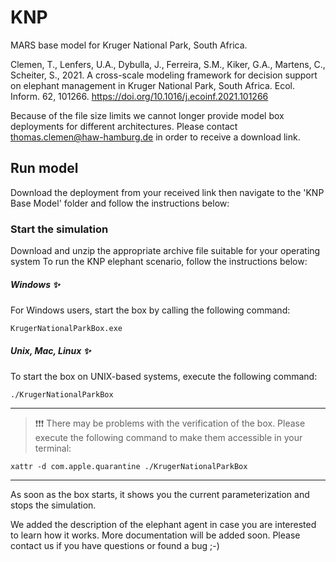 # KNP
MARS base model for Kruger National Park, South Africa.

Clemen, T., Lenfers, U.A., Dybulla, J., Ferreira, S.M., Kiker, G.A., Martens, C., Scheiter, S., 2021. A cross-scale modeling framework for decision support on elephant management in Kruger National Park, South Africa. Ecol. Inform. 62, 101266. https://doi.org/10.1016/j.ecoinf.2021.101266

Because of the file size limits we cannot longer provide model box deployments for different architectures. 
Please contact thomas.clemen@haw-hamburg.de in order to receive a download link.

## Run model

Download the deployment from your received link then navigate to the 'KNP Base Model' folder and follow the instructions below:

### Start the simulation

Download and unzip the appropriate archive file suitable for your operating system
To run the KNP elephant scenario, follow the instructions below: 

##### Windows &#10024;
For Windows users, start the box by calling the following command:
```shell script
KrugerNationalParkBox.exe
```
    
##### Unix, Mac, Linux &#10024;

To start the box on UNIX-based systems, execute the following command:

```shell script
./KrugerNationalParkBox
```

 ---
> &#10071;&#10071;&#10071; There may be problems with the verification of the box. Please execute the following command to make them accessible in your terminal:
 ```shell script
xattr -d com.apple.quarantine ./KrugerNationalParkBox
```
---
As soon as the box starts, it shows you the current parameterization and stops the simulation. 

We added the description of the elephant agent in case you are interested to learn how it works.
More documentation will be added soon. Please contact us if you have questions or found a bug ;-)
